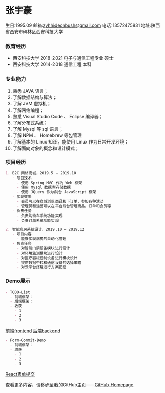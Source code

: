 
# **张宇豪**

生日:1995.09           邮箱:zyhhideonbush@gmail.com           电话:13572475831           地址:陕西省西安市碑林区西安科技大学


### 教育经历

- 西安科技大学 2018-2021 电子与通信工程专业 硕士
- 西安科技大学 2014-2018 通信工程 本科

### 专业能力

1. 熟悉 JAVA 语言；
2. 了解数据结构与算法；
3. 了解 JVM 虚拟机；
4. 了解网络编程；
5. 熟悉 Visual Studio Code 、 Eclipse 编译器；
6. 了解分布式系统；
7. 了解 Mysql 等 sql 语言；
8. 了解 NPM 、 Homebrew 等包管理
9. 了解基本的 Linux 知识，能使用 Linux 作为日常开发环境；
10. 了解面向对象的概念和设计模式；

### 项目经历

```markdown
1. B2C 网络商城，2019.5 – 2019.10
   - 项目技术
     - 使用 Spring MVC 作为 Web 框架
     - 使用 Mysql 数据库存储数据
     - 使用 JQuery 作为前台 JavaScript 框架
   - 实现效果
     - 会员可以在商城浏览商品和下订单，参加各种活动
     - 管理员和运营可以在平台后台管理商品，订单和会员等
   - 负责任务
     - 负责购物车系统功能实现
     - 负责订单系统功能实现
```
```markdown
2. 智能病房系统设计，2019.10 – 2019.12
   - 项目内容
     - 能够实现病房的自动化管理
   - 负责任务
     - 对智能门禁设备模块进行设计
     - 对环境监测模块进行设计
     - 对医疗器械控制设备进行模块设计
     - 提供数据中转和通信设备的选择策略
     - 对云平台搭建进行方案把控
```

### Demo展示

```markdown
- TODO-List
  - 前端框架：
  - 后端框架：
  - 收获
    - 1
    - 2
    - 3
```
[前端frontend](https://github.com/zyhhideonbush/TodolistFrontend/)  [后端backend](https://github.com/zyhhideonbush/Express_Postgre_Todolist/)

```markdown
- Form-Commit-Demo
  - 前端框架：
  - 收获
    - 1
    - 2
    - 3
```
[React表单提交](https://github.com/zyhhideonbush/react-form-demo/)

查看更多内容，请移步至我的GitHub主页——[GitHub Homepage](https://github.com/zyhhideonbush/).
